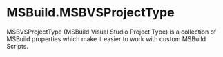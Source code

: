 # MSBuild.MSBVSProjectType
MSBVSProjectType (MSBuild Visual Studio Project Type) is a collection of MSBuild properties which make it easier to work with custom MSBuild Scripts.
